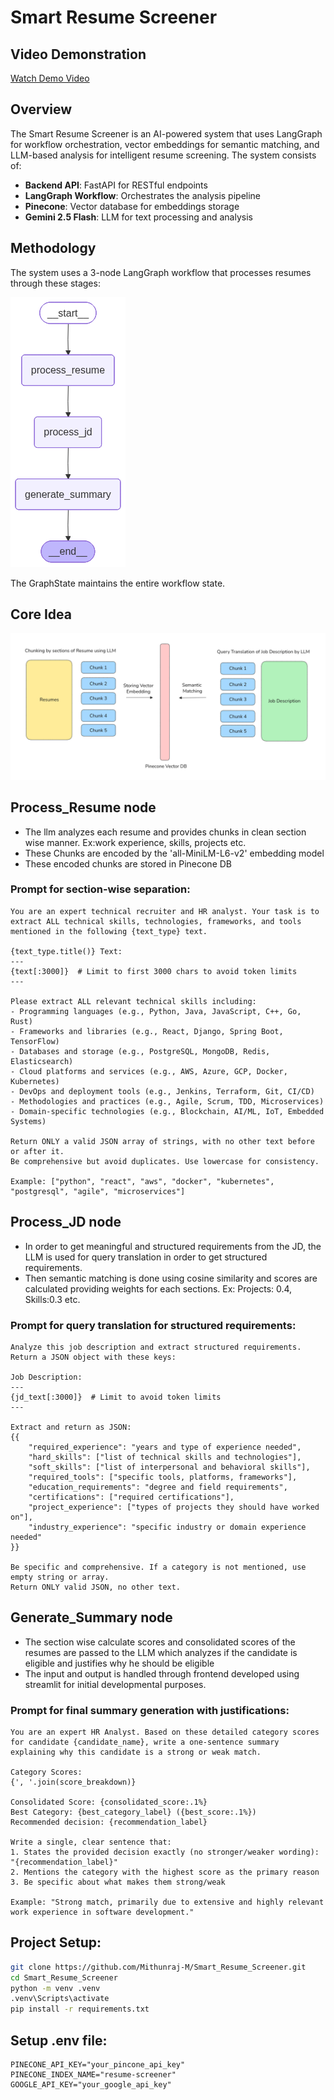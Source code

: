 # Smart Resume Screener
## Video Demonstration

[Watch Demo Video](https://drive.google.com/file/d/1e4w4q0JmFmeMylC57UYa8u2hLnzxGkkB/view?usp=sharing)
## Overview
The Smart Resume Screener is an AI-powered system that uses LangGraph for workflow orchestration, vector embeddings for semantic matching, and LLM-based analysis for intelligent resume screening. The system consists of:

- **Backend API**: FastAPI for RESTful endpoints
- **LangGraph Workflow**: Orchestrates the analysis pipeline  
- **Pinecone**: Vector database for embeddings storage
- **Gemini 2.5 Flash**: LLM for text processing and analysis

## Methodology
The system uses a 3-node LangGraph workflow that processes resumes through these stages:

![Resume Screener LangGraph flow structure](reports/figures/workflow_graph.png)

The GraphState maintains the entire workflow state.

## Core Idea

![Core Idea of Resume Screening](reports/figures/image.png)

## Process_Resume node
- The llm analyzes each resume and provides chunks in clean section wise manner. Ex:work experience, skills, projects etc.
- These Chunks are encoded by the 'all-MiniLM-L6-v2' embedding model
- These encoded chunks are stored in Pinecone DB
### Prompt for section-wise separation:

```text
You are an expert technical recruiter and HR analyst. Your task is to extract ALL technical skills, technologies, frameworks, and tools mentioned in the following {text_type} text.

{text_type.title()} Text:
---
{text[:3000]}  # Limit to first 3000 chars to avoid token limits
---

Please extract ALL relevant technical skills including:
- Programming languages (e.g., Python, Java, JavaScript, C++, Go, Rust)
- Frameworks and libraries (e.g., React, Django, Spring Boot, TensorFlow)
- Databases and storage (e.g., PostgreSQL, MongoDB, Redis, Elasticsearch)
- Cloud platforms and services (e.g., AWS, Azure, GCP, Docker, Kubernetes)
- DevOps and deployment tools (e.g., Jenkins, Terraform, Git, CI/CD)
- Methodologies and practices (e.g., Agile, Scrum, TDD, Microservices)
- Domain-specific technologies (e.g., Blockchain, AI/ML, IoT, Embedded Systems)

Return ONLY a valid JSON array of strings, with no other text before or after it.
Be comprehensive but avoid duplicates. Use lowercase for consistency.

Example: ["python", "react", "aws", "docker", "kubernetes", "postgresql", "agile", "microservices"]
```

## Process_JD node 
- In order to get meaningful and structured requirements from the JD, the LLM is used for query translation in order to get structured requirements.
- Then semantic matching is done using cosine similarity and scores are calculated providing weights for each sections. Ex: Projects: 0.4, Skills:0.3 etc.
### Prompt for query translation for structured requirements:

```text
Analyze this job description and extract structured requirements. Return a JSON object with these keys:

Job Description:
---
{jd_text[:3000]}  # Limit to avoid token limits
---

Extract and return as JSON:
{{
    "required_experience": "years and type of experience needed",
    "hard_skills": ["list of technical skills and technologies"],
    "soft_skills": ["list of interpersonal and behavioral skills"],
    "required_tools": ["specific tools, platforms, frameworks"],
    "education_requirements": "degree and field requirements",
    "certifications": ["required certifications"],
    "project_experience": ["types of projects they should have worked on"],
    "industry_experience": "specific industry or domain experience needed"
}}

Be specific and comprehensive. If a category is not mentioned, use empty string or array.
Return ONLY valid JSON, no other text.
```

## Generate_Summary node
- The section wise calculate scores and consolidated scores of the resumes are passed to the LLM which analyzes if the candidate is eligible and justifies why he should be eligible
- The input and output is handled through frontend developed using streamlit for initial developmental purposes.
### Prompt for final summary generation with justifications:

```text
You are an expert HR Analyst. Based on these detailed category scores for candidate {candidate_name}, write a one-sentence summary explaining why this candidate is a strong or weak match.

Category Scores:
{', '.join(score_breakdown)}

Consolidated Score: {consolidated_score:.1%}
Best Category: {best_category_label} ({best_score:.1%})
Recommended decision: {recommendation_label}

Write a single, clear sentence that:
1. States the provided decision exactly (no stronger/weaker wording): "{recommendation_label}"
2. Mentions the category with the highest score as the primary reason
3. Be specific about what makes them strong/weak

Example: "Strong match, primarily due to extensive and highly relevant work experience in software development."
```

## Project Setup:

```bash
git clone https://github.com/Mithunraj-M/Smart_Resume_Screener.git
cd Smart_Resume_Screener
python -m venv .venv
.venv\Scripts\activate
pip install -r requirements.txt
```

## Setup .env file:

```env
PINECONE_API_KEY="your_pincone_api_key"
PINECONE_INDEX_NAME="resume-screener" 
GOOGLE_API_KEY="your_google_api_key"
```